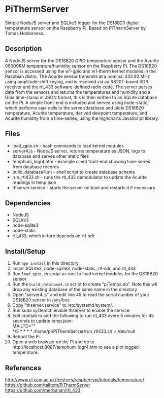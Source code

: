 PiThermServer
=============

Simple NodeJS server and SQLite3 logger for the DS18B20 digital temperature sensor on the Raspberry Pi.  Based on PiThermServer by Tomas Holderness.

Description
-----------
A NodeJS server for the DS18B20 GPIO temperature sensor and the Acurite 06009RM temperature/humidity sensor on the Raspberry Pi. The DS18B20 sensor is accessed using the w1-gpio and w1-therm kernel modules in the Raspbian distro. The Acurite sensor transmits at a nominal 433.92 MHz using amplitude-shift keying, and is received via an R820T-based SDR receiver and the rtl_433 software-defined radio code.  The server parses data from the sensors and returns the temperatures and humidity and a Unix time-stamp in JSON format, this is then written to an SQLite database on the Pi. A simple front-end is included and served using node-static, which performs ajax calls to the server/database and plots DS18B20 temperature, Acurite temperature, derived dewpoint temperature, and Acurite humidity from a time-series, using the highcharts JavaScript library.

Files
-----
* load_gpio.sh - bash commands to load kernel modules
* server4.js - NodeJS server, returns temperature as JSON, logs to database and serves other static files
* temphum_logr4.htm - example client front-end showing time-series from database records
* build_database4.sh - shell script to create database schema
* run_rtl433.sh - runs the rtl_433 demodulator to update the Acurite readings in temp.json
* thserver.service - starts the server on boot and restarts it if necessary

Dependencies
------------
* NodeJS
* SQLite3
* node-sqlite3
* node-static
* rtl_433, which in turn depends on rtl-sdr.

Install/Setup
-------------
1. Run `npm install` in this directory
2. Install SQLite3, node-sqlite3, node-static, rtl-sdr, and rtl_433
3. Run `load_gpio.sh` script as root to load kernel modules for the DS18B20 sensor
4. Run the `build_database4.sh` script to create "piTemps.db". Note this wil drop any existing database of the same name in the directory
5. Open "server4.js" and edit line 45 to read the serial number of your DS18B20 sensor in /sys/bus.
6. Copy "thserver.service" to /etc/systemd/system/.
7. Run sudo systemctl enable thserver to enable the service.
8. Edit crontab to add the following to run rtl_433 every 5 minutes for 45 seconds to update temp.json:<br>
   MAILTO=""<br>
   */5 * * * * /home/pi/PiThermServer/run_rtl433.sh > /dev/null<br>
9. Reboot the Pi.
10. Open a web browser on the Pi and go to http://localhost:8087/temphum_logr4.htm to see a plot logged temperature. 

References
----------
http://www.cl.cam.ac.uk/freshers/raspberrypi/tutorials/temperature/
https://github.com/talltom/PiThermServer
https://github.com/merbanan/rtl_433
